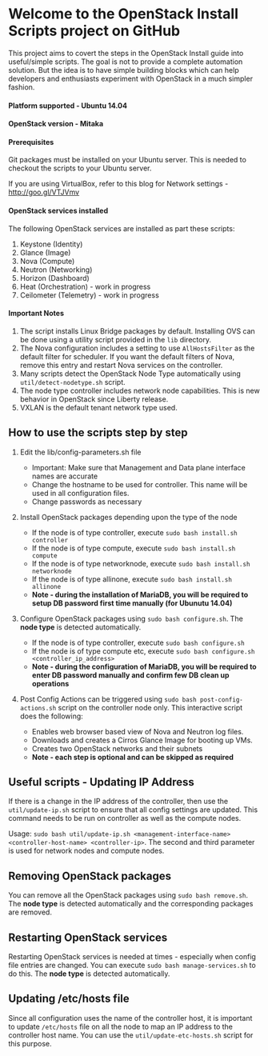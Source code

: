
# Welcome to the OpenStack Install Scripts project on GitHub

This project aims to covert the steps in the OpenStack Install guide into useful/simple scripts. The goal is not to provide a complete automation solution. But the idea is to have simple building blocks which can help developers and enthusiasts experiment with OpenStack in a much simpler fashion.

#### Platform supported - Ubuntu 14.04
#### OpenStack version - Mitaka

#### Prerequisites ####
Git packages must be installed on your Ubuntu server. This is needed to checkout the scripts to your Ubuntu server. 

If you are using VirtualBox, refer to this blog for Network settings - http://goo.gl/VTJVmv

#### OpenStack services installed ####
The following OpenStack services are installed as part these scripts:

1. Keystone (Identity)
2. Glance (Image)
3. Nova (Compute)
4. Neutron (Networking)
5. Horizon (Dashboard)
6. Heat (Orchestration) - work in progress
7. Ceilometer (Telemetry) - work in progress

#### Important Notes ####
1. The script installs Linux Bridge packages by default. Installing OVS can be done using a utility script provided in the `lib` directory.
2. The Nova configuration includes a setting to use `AllHostsFilter` as the default filter for scheduler. If you want the default filters of Nova, remove this entry and restart Nova services on the controller.
3. Many scripts detect the OpenStack Node Type automatically using `util/detect-nodetype.sh` script.
4. The node type controller includes network node capabilities. This is new behavior in OpenStack since Liberty release.
5. VXLAN is the default tenant network type used.

## How to use the scripts step by step ##

1. Edit the lib/config-parameters.sh file
   - Important: Make sure that Management and Data plane interface names are accurate
   - Change the hostname to be used for controller. This name will be used in all configuration files. 
   - Change passwords as necessary 

2. Install OpenStack packages depending upon the type of the node
   - If the node is of type controller, execute `sudo bash install.sh controller`
   - If the node is of type compute, execute `sudo bash install.sh compute`
   - If the node is of type networknode, execute `sudo bash install.sh networknode`
   - If the node is of type allinone, execute `sudo bash install.sh allinone`
   - **Note - during the installation of MariaDB, you will be required to setup DB password first time manually (for Ubunutu 14.04)**

3. Configure OpenStack packages using `sudo bash configure.sh`. The **node type** is detected automatically.
   - If the node is of type controller, execute `sudo bash configure.sh`
   - If the node is of type compute etc, execute `sudo bash configure.sh <controller_ip_address>`
   - **Note - during the configuration of MariaDB, you will be required to enter DB password manually and confirm few DB clean up operations** 

4. Post Config Actions can be triggered using `sudo bash post-config-actions.sh` script on the controller node only. This interactive script does the following:
   - Enables web browser based view of Nova and Neutron log files.
   - Downloads and creates a Cirros Glance Image for booting up VMs.
   - Creates two OpenStack networks and their subnets
   - **Note - each step is optional and can be skipped as required**


## Useful scripts - Updating IP Address ##

If there is a change in the IP address of the controller, then use the `util/update-ip.sh` script to ensure that all config settings are updated. This command needs to be run on controller as well as the compute nodes.

Usage: `sudo bash util/update-ip.sh <management-interface-name> <controller-host-name> <controller-ip>`. 
The second and third parameter is used for network nodes and compute nodes.

## Removing OpenStack packages ##

You can remove all the OpenStack packages using `sudo bash remove.sh`. The **node type** is detected automatically and the corresponding packages are removed.

## Restarting OpenStack services ##

Restarting OpenStack services is needed at times - especially when config file entries are changed. You can execute `sudo bash manage-services.sh` to do this. The **node type** is detected automatically.

## Updating /etc/hosts file ##

Since all configuration uses the name of the controller host, it is important to update `/etc/hosts` file on all the node to map an IP address to the controller host name. You can use the `util/update-etc-hosts.sh` script for this purpose.


